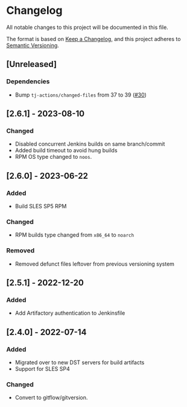 # Changelog

All notable changes to this project will be documented in this file.

The format is based on [Keep a Changelog](https://keepachangelog.com/en/1.0.0/),
and this project adheres to [Semantic Versioning](https://semver.org/spec/v2.0.0.html).

## [Unreleased]

### Dependencies
- Bump `tj-actions/changed-files` from 37 to 39 ([#30](https://github.com/Cray-HPE/cf-cme-ca-cert/pull/30))

## [2.6.1] - 2023-08-10
### Changed
- Disabled concurrent Jenkins builds on same branch/commit
- Added build timeout to avoid hung builds
- RPM OS type changed to `noos`.

## [2.6.0] - 2023-06-22
### Added
- Build SLES SP5 RPM
### Changed
- RPM builds type changed from `x86_64` to `noarch`
### Removed
- Removed defunct files leftover from previous versioning system

## [2.5.1] - 2022-12-20
### Added
- Add Artifactory authentication to Jenkinsfile

## [2.4.0] - 2022-07-14
### Added
- Migrated over to new DST servers for build artifacts
- Support for SLES SP4

### Changed
- Convert to gitflow/gitversion.
